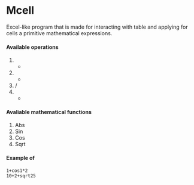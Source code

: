 # Mcell
Excel-like program that is made for interacting with table and applying for cells a primitive mathematical expressions.

#### Available operations
1. +
2. -
3. /
4. *
#### Avaliable mathematical functions
1. Abs
2. Sin
3. Cos
4. Sqrt
#### Example of 
```console
1+cos1*2
10+2+sqrt25
```
